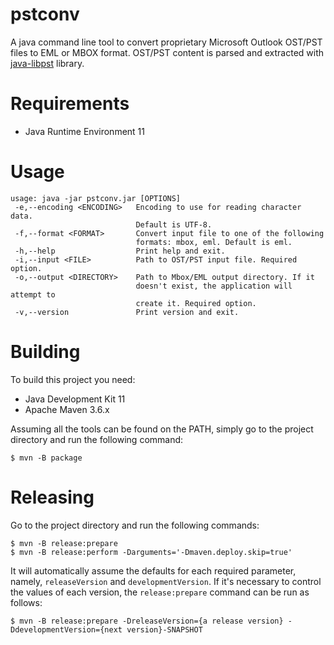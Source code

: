 # pstconv

A java command line tool to convert proprietary Microsoft Outlook OST/PST files 
to EML or MBOX format. OST/PST content is parsed and extracted with [java-libpst](https://github.com/rjohnsondev/java-libpst)
library.

# Requirements

- Java Runtime Environment 11

# Usage

```console
usage: java -jar pstconv.jar [OPTIONS]
 -e,--encoding <ENCODING>   Encoding to use for reading character data.
                            Default is UTF-8.
 -f,--format <FORMAT>       Convert input file to one of the following
                            formats: mbox, eml. Default is eml.
 -h,--help                  Print help and exit.
 -i,--input <FILE>          Path to OST/PST input file. Required option.
 -o,--output <DIRECTORY>    Path to Mbox/EML output directory. If it
                            doesn't exist, the application will attempt to
                            create it. Required option.
 -v,--version               Print version and exit.
```

# Building

To build this project you need:

- Java Development Kit 11
- Apache Maven 3.6.x

Assuming all the tools can be found on the PATH, simply go to the project 
directory and run the following command:

```console
$ mvn -B package
```

# Releasing

Go to the project directory and run the following commands:

```console
$ mvn -B release:prepare
$ mvn -B release:perform -Darguments='-Dmaven.deploy.skip=true' 
```

It will automatically assume the defaults for each required parameter, namely,
`releaseVersion` and `developmentVersion`. If it's necessary to control the values 
of each version, the `release:prepare` command can be run as follows:

```console
$ mvn -B release:prepare -DreleaseVersion={a release version} -DdevelopmentVersion={next version}-SNAPSHOT
```